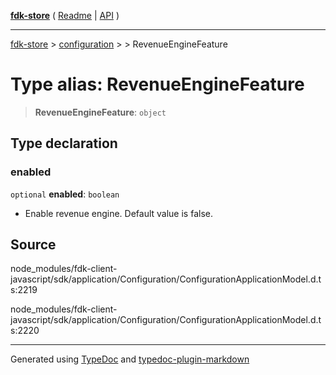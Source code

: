 [**fdk-store**](../../../README.md) ( [Readme](../../../README.md) \| [API](../../../API.md) )

---

[fdk-store](../../../API.md) > [configuration](../../README.md) > [<internal>](../README.md) > RevenueEngineFeature

# Type alias: RevenueEngineFeature

> **RevenueEngineFeature**: `object`

## Type declaration

### enabled

`optional` **enabled**: `boolean`

- Enable revenue engine. Default value is false.

## Source

node_modules/fdk-client-javascript/sdk/application/Configuration/ConfigurationApplicationModel.d.ts:2219

node_modules/fdk-client-javascript/sdk/application/Configuration/ConfigurationApplicationModel.d.ts:2220

---

Generated using [TypeDoc](https://typedoc.org/) and [typedoc-plugin-markdown](https://www.npmjs.com/package/typedoc-plugin-markdown)
